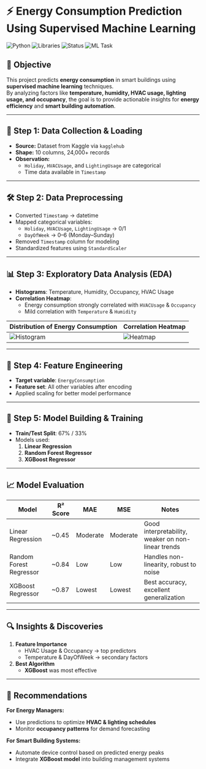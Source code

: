 # ⚡ Energy Consumption Prediction Using Supervised Machine Learning

![Python](https://img.shields.io/badge/Python-3.8+-blue.svg)  ![Libraries](https://img.shields.io/badge/Libraries-pandas%20|%20scikit--learn%20|%20matplotlib%20|%20xgboost%20|%20seaborn-yellowgreen)  ![Status](https://img.shields.io/badge/Status-Completed-brightgreen)  ![ML Task](https://img.shields.io/badge/Type-Regression-orange)

## 📌 Objective
This project predicts **energy consumption** in smart buildings using **supervised machine learning** techniques.  
By analyzing factors like **temperature, humidity, HVAC usage, lighting usage, and occupancy**, the goal is to provide actionable insights for **energy efficiency** and **smart building automation**.

---

## 📂 Step 1: Data Collection & Loading
- **Source:** Dataset from Kaggle via `kagglehub`
- **Shape:** 10 columns, 24,000+ records
- **Observation:**  
  - `Holiday`, `HVACUsage`, and `LightingUsage` are categorical  
  - Time data available in `Timestamp`

---

## 🛠 Step 2: Data Preprocessing
- Converted `Timestamp` → datetime
- Mapped categorical variables:  
  - `Holiday`, `HVACUsage`, `LightingUsage` → 0/1  
  - `DayOfWeek` → 0–6 (Monday–Sunday)
- Removed `Timestamp` column for modeling
- Standardized features using `StandardScaler`

---

## 📊 Step 3: Exploratory Data Analysis (EDA)
- **Histograms**: Temperature, Humidity, Occupancy, HVAC Usage
- **Correlation Heatmap**:  
  - Energy consumption strongly correlated with `HVACUsage` & `Occupancy`
  - Mild correlation with `Temperature` & `Humidity`

| Distribution of Energy Consumption | Correlation Heatmap |
|------------------------------------|---------------------|
| ![Histogram](https://github.com/user-attachments/assets/e0ddde10-e29b-4467-8d6e-09525cf80c99) | ![Heatmap](https://github.com/user-attachments/assets/72d0e279-8890-4943-8fb0-dc91fa41faac) |


---

## 🧠 Step 4: Feature Engineering
- **Target variable**: `EnergyConsumption`
- **Feature set**: All other variables after encoding
- Applied scaling for better model performance

---

## 🤖 Step 5: Model Building & Training
- **Train/Test Split**: 67% / 33%
- Models used:
  1. **Linear Regression**
  2. **Random Forest Regressor**
  3. **XGBoost Regressor**

---

## 📈 Model Evaluation

| Model                  | R² Score | MAE      | MSE      | Notes |
|------------------------|----------|----------|----------|-------|
| Linear Regression      | ~0.45    | Moderate | Moderate | Good interpretability, weaker on non-linear trends |
| Random Forest Regressor| ~0.84    | Low      | Low      | Handles non-linearity, robust to noise |
| XGBoost Regressor      | ~0.87    | Lowest   | Lowest   | Best accuracy, excellent generalization |

---

## 🔍 Insights & Discoveries
1. **Feature Importance**  
   - HVAC Usage & Occupancy → top predictors  
   - Temperature & DayOfWeek → secondary factors
2. **Best Algorithm**  
   - **XGBoost** was most effective

---

## 📌 Recommendations
**For Energy Managers:**
- Use predictions to optimize **HVAC & lighting schedules**
- Monitor **occupancy patterns** for demand forecasting

**For Smart Building Systems:**
- Automate device control based on predicted energy peaks
- Integrate **XGBoost model** into building management systems
